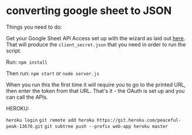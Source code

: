 # converting google sheet to JSON

Things you need to do:

Get your Google Sheet API Access set up with the wizard as laid out [here](https://developers.google.com/sheets/api/quickstart/nodejs).\
That will produce the `client_secret.json` that you need in order to run the script.


Run:
`npm install`

Then run:
`npm start` or `node server.js`

When you run this the first time it will require you to go to the printed URL, then enter the token from that URL.
That's it - the OAuth is set up and you can call the APIs.


HEROKU:

`heroku login`
`git remote add heroku https://git.heroku.com/peaceful-peak-13670.git`
`git subtree push --prefix web-app heroku master`

